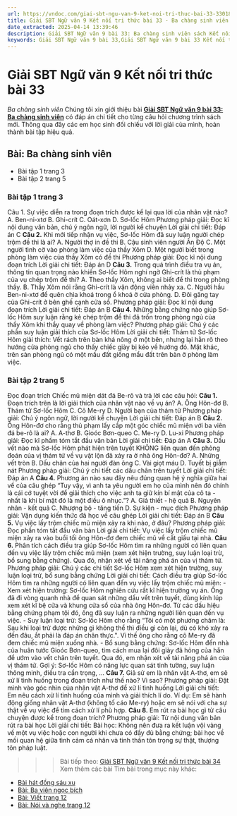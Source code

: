 ```yaml
---
url: https://vndoc.com/giai-sbt-ngu-van-9-ket-noi-tri-thuc-bai-33-330183
title: Giải SBT Ngữ văn 9 Kết nối tri thức bài 33 - Ba chàng sinh viên - VnDoc.com
date_extracted: 2025-04-14 13:39:46
description: Giải SBT Ngữ văn 9 bài 33: Ba chàng sinh viên sách Kết nối tri thức có đáp án chi tiết cho các bạn cùng tham khảo.
keywords: Giải SBT Ngữ văn 9 bài 33,Giải SBT Ngữ văn 9 bài 33 Kết nối tri thức,Giải sách bài tập Ngữ văn KNTT lớp 9,Ngữ văn lớp 9 Kết nối tri thức,giải bài tập ngữ văn lớp 9,bài Ba chàng sinh viên,giải SBT ngữ văn 9 KNTT trang 5,giải SBT ngữ văn 9 KNTT trang 3
---
```


# Giải SBT Ngữ văn 9 Kết nối tri thức bài 33
 _Ba chàng sinh viên_
Chúng tôi xin giới thiệu bài **[Giải SBT Ngữ văn 9 bài 33: Ba chàng sinh viên](<https://vndoc.com/giai-sbt-ngu-van-9-ket-noi-tri-thuc-bai-33-330183>)** có đáp án chi tiết cho từng câu hỏi chương trình sách mới. Thông qua đây các em học sinh đối chiếu với lời giải của mình, hoàn thành bài tập hiệu quả.
## Bài: Ba chàng sinh viên
  * Bài tập 1 trang 3
  * Bài tập 2 trang 5 

### Bài tập 1 trang 3
Câu 1. Sự việc diễn ra trong đoạn trích được kể lại qua lời của nhân vật nào?
A. Ben-ni-xtơ
B. Ghi-crít
C. Oát-xơn
D. Sơ-lốc Hôm
Phương pháp giải:
Đọc kĩ nội dung văn bản, chú ý ngôn ngữ, lời người kể chuyện
Lời giải chi tiết:
Đáp án C
**Câu 2.** Khi mới tiếp nhận vụ việc, Sơ-lốc Hôm đã suy luận người chép trộm đề thi là ai?
A. Người thợ in đề thi
B. Cậu sinh viên người Ấn Độ
C. Một người tình cờ vào phòng làm việc của thầy Xôm
D. Một người biết trong phòng làm việc của thầy Xôm có đề thi
Phương pháp giải:
Đọc kĩ nội dung đoạn trích
Lời giải chi tiết:
Đáp án D
**Câu 3.** Trong quá trình điều tra vụ án, thông tin quan trọng nào khiến Sơ-lốc Hôm nghi ngờ Ghi-crít là thủ phạm của vụ chép trộm đề thi?
A. Theo thầy Xôm, không ai biết đề thi trong phòng thầy.
B. Thầy Xôm nói rằng Ghi-crít là vận động viên nhảy xa.
C. Người hầu Ben-ni-xtơ để quên chìa khoá trong ổ khoá ở cửa phòng.
D. Đôi găng tay của Ghi-crít ở bên ghế cạnh cửa sổ.
Phương pháp giải:
Đọc kĩ nội dung đoạn trích
Lời giải chi tiết:
Đáp án B
**Câu 4.** Những bằng chứng nào giúp Sơ-lốc Hôm suy luận rằng kẻ chép trộm đề thi đã trốn trong phòng ngủ của thầy Xôm khi thầy quay về phòng làm việc?
Phương pháp giải:
Chú ý các phần suy luận giải thích của Sơ-lốc Hôm
Lời giải chi tiết:
Thám tử Sơ-lốc Hôm giải thích: Vết rách trên bàn khá nông ở một bên, nhưng lại hằn rõ theo hướng cửa phòng ngủ cho thấy chiếc giày bị kéo về hướng đó. Mặt khác, trên sàn phòng ngủ có một mầu đất giống mẩu đất trên bàn ở phòng làm việc.
### Bài tập 2 trang 5
Đọc đoạn trích Chiếc mũ miện dát đá Be-rô và trả lời các câu hỏi:
**Câu 1.** Đoạn trích trên là lời giải thích của nhân vật nào về vụ án?
A. Ông Hôn-đơ
B. Thám tử Sơ-lốc Hôm
C. Cô Me-ry
D. Người bạn của thám tử
Phương pháp giải:
Chú ý ngôn ngữ, lời người kể chuyện
Lời giải chi tiết:
Đáp án B
**Câu 2.** Ông Hôn-đơ cho rằng thủ phạm lấy cắp một góc chiếc mũ miện với ba viên đá be-rô là ai?
A. A-thơ
B. Gioóc Bơn-queo
C. Me-ry
D. Lu-xi
Phương pháp giải:
Đọc kĩ phầm tóm tắt đầu văn bản
Lời giải chi tiết:
Đáp án A
**Câu 3.** Dấu vết nào mà Sơ-lốc Hôm phát hiện trên tuyết KHÔNG liên quan đến phỏng đoán của vị thám tử về vụ vật lộn đã xảy ra ở nhà ông Hôn-đơ?
A. Những vết tròn
B. Dấu chân của hai người đàn ông
C. Vài giọt máu
D. Tuyết bị giẫm nát
Phương pháp giải:
Chú ý chi tiết các dấu chân trên tuyết
Lời giải chi tiết:
Đáp án A
**Câu 4.** Phương án nào sau đây nêu đúng quan hệ ý nghĩa giữa hai vế của câu ghép “Tuy vậy, vì anh ta yêu người em họ của mình nên đó chính là cái cớ tuyệt vời để giải thích cho việc anh ta giữ kín bí mật của cô ta - nhất là khi bí mật đó là một điều ô nhục.”?
A. Giả thiết - hệ quả
B. Nguyên nhân - kết quả
C. Nhượng bộ - tăng tiến
D. Sự kiện - mục đích
Phương pháp giải:
Vận dụng kiến thức đã học về câu ghép
Lời giải chi tiết:
Đáp án B
**Câu 5.** Vụ việc lấy trộm chiếc mũ miện xảy ra khi nào, ở đâu?
Phương pháp giải:
Đọc phần tóm tắt đầu văn bản
Lời giải chi tiết:
Vụ việc lấy trộm chiếc mũ miện xảy ra vào buổi tối ông Hôn-đơ đem chiếc mũ về cất giấu tại nhà.
**Câu 6.** Phân tích cách điều tra giúp Sơ-lốc Hôm tìm ra những người có liên quan đến vụ việc lấy trộm chiếc mũ miện \(xem xét hiện trường, suy luận loại trừ, bổ sung bằng chứng\). Qua đó, nhận xét về tài năng phá án của vị thám tử.
Phương pháp giải:
Chú ý các chi tiết Sơ-lốc Hôm xem xét hiện trường, suy luận loại trừ, bổ sung bằng chứng
Lời giải chi tiết:
Cách điều tra giúp Sơ-lốc Hôm tìm ra những người có liên quan đến vụ việc lấy trộm chiếc mũ miện:
\- Xem xét hiện trường: Sơ-lốc Hôm nghiên cứu rất kĩ hiện trường vụ án. Ông đã đi vòng quanh nhà để quan sát những dấu vết trên tuyết, dùng kính lúp xem xét kĩ bệ cửa và khung cửa sổ của nhà ông Hôn-đơ. Từ các dấu hiệu bằng chứng phạm tội đó, ông đã suy luận ra những người liên quan đến vụ việc.
\- Suy luận loại trừ: Sơ-lốc Hôm cho rằng “Tôi có một phương châm là: Sau khi loại trừ được những gì không thể thì điều gì còn lại, dù có khó xảy ra đến đâu, ắt phải là đáp án chân thực.". Vì thế ông cho rằng cô Me-ry đã đem chiếc mũ miện xuống nhà.
\- Bổ sung bằng chứng: Sơ-lốc Hôm đến nhà của huân tước Gioóc Bơn-queo, tìm cách mua lại đôi giày đã hỏng của hắn để ướm vào vết chân trên tuyết. Qua đó, em nhận xét về tài năng phá án của vị thám tử. Gợi ý: Sơ-lốc Hôm có năng lực quan sát tinh tường, suy luận thông minh, điều tra cẩn trọng, ...
**Câu 7.** Giả sử em là nhân vật A-thơ, em sẽ xử lí tình huống trong đoạn trích như thế nào? Vì sao?
Phương pháp giải:
Đặt mình vào góc nhìn của nhân vật A-thơ để xử lí tình huống
Lời giải chi tiết:
Em nêu cách xử lí tình huống của mình và giải thích lí do. Ví dụ: Em sẽ hành động giống nhân vật A-thơ \(không tố cáo Me-ry\) hoặc em sẽ nói với cha sự thật về vụ việc để tìm cách xử lí phù hợp.
**Câu 8.** Em rút ra bài học gì từ câu chuyện được kể trong đoạn trích?
Phương pháp giải:
Từ nội dung văn bản rút ra bài học
Lời giải chi tiết:
Bài học: Không nên đưa ra kết luận vội vàng về một vụ việc hoặc con người khi chưa có đầy đủ bằng chứng; bài học về mối quan hệ giữa tình cảm cá nhân và tinh thần tôn trọng sự thật, thượng tôn pháp luật.
>>> Bài tiếp theo: [Giải SBT Ngữ văn 9 Kết nối tri thức bài 34](<https://vndoc.com/giai-sbt-ngu-van-9-ket-noi-tri-thuc-bai-34-330184>)
Xem thêm các bài Tìm bài trong mục này khác:
  * [Bài hát đồng sáu xu](</giai-sbt-ngu-van-9-ket-noi-tri-thuc-bai-34-330184>)
  * [Bài: Ba viên ngọc bích](</giai-sbt-ngu-van-9-ket-noi-tri-thuc-bai-35-330189>)
  * [Bài: Viết trang 12](</giai-sbt-ngu-van-9-ket-noi-tri-thuc-bai-36-330190>)
  * [Bài: Nói và nghe trang 12](</giai-sbt-ngu-van-9-ket-noi-tri-thuc-bai-37-330191>)

